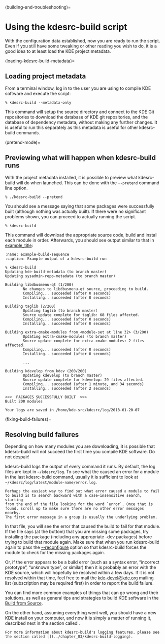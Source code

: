 (building-and-troubleshooting)=
# Using the kdesrc-build script

With the configuration data established, now you are ready to run the
script. Even if you still have some tweaking or other reading you wish
to do, it is a good idea to at least load the KDE project metadata.

(loading-kdesrc-build-metadata)=
## Loading project metadata

From a terminal window, log in to the user you are using to compile KDE
software and execute the script:

```
% kdesrc-build --metadata-only
```

This command will setup the source directory and connect to the KDE Git
repositories to download the database of KDE git repositories, and the
database of dependency metadata, without making any further changes. It
is useful to run this separately as this metadata is useful for other
kdesrc-build commands.

(pretend-mode)=
## Previewing what will happen when kdesrc-build runs

With the project metadata installed, it is possible to preview what
kdesrc-build will do when launched. This can be done with the
`--pretend` command line option.

```
% ./kdesrc-build --pretend
```

You should see a message saying that some packages were successfully
built (although nothing was actually built). If there were no
significant problems shown, you can proceed to actually running the
script.

```
% kdesrc-build
```

This command will download the appropriate source code, build and
install each module in order. Afterwards, you should see output similar
to that in [example_title](#example-build-sequence):

```{code-block}
:name: example-build-sequence
:caption: Example output of a kdesrc-build run

% kdesrc-build
Updating kde-build-metadata (to branch master)
Updating sysadmin-repo-metadata (to branch master)

Building libdbusmenu-qt (1/200)
        No changes to libdbusmenu-qt source, proceeding to build.
        Compiling... succeeded (after 0 seconds)
        Installing.. succeeded (after 0 seconds)

Building taglib (2/200)
        Updating taglib (to branch master)
        Source update complete for taglib: 68 files affected.
        Compiling... succeeded (after 0 seconds)
        Installing.. succeeded (after 0 seconds)

Building extra-cmake-modules from <module-set at line 32> (3/200)
        Updating extra-cmake-modules (to branch master)
        Source update complete for extra-cmake-modules: 2 files affected.
        Compiling... succeeded (after 0 seconds)
        Installing.. succeeded (after 0 seconds)

        ...

Building kdevelop from kdev (200/200)
        Updating kdevelop (to branch master)
        Source update complete for kdevelop: 29 files affected.
        Compiling... succeeded (after 1 minute, and 34 seconds)
        Installing.. succeeded (after 2 seconds)

<<<  PACKAGES SUCCESSFULLY BUILT  >>>
Built 200 modules

Your logs are saved in /home/kde-src/kdesrc/log/2018-01-20-07
```

(fixing-build-failures)=
## Resolving build failures

Depending on how many modules you are downloading, it is possible that
kdesrc-build will not succeed the first time you compile KDE software.
Do not despair!

kdesrc-build logs the output of every command it runs. By default, the
log files are kept in `~/kdesrc/log`. To see what the caused an error
for a module in the last kdesrc-build command, usually it is sufficient
to look at `~/kdesrc/log/latest/module-name/error.log`.

```{tip}
Perhaps the easiest way to find out what error caused a module to fail
to build is to search backward with a case-insensitive search, starting
from the end of the file looking for the word `error`. Once that is
found, scroll up to make sure there are no other error messages nearby.
The first error message in a group is usually the underlying problem.
```

In that file, you will see the error that caused the build to fail for
that module. If the file says (at the bottom) that you are missing some
packages, try installing the package (including any appropriate -dev
packages) before trying to build that module again. Make sure that when
you run kdesrc-build again to pass the
[--reconfigure](#cmdline-reconfigure) option so that kdesrc-build forces
the module to check for the missing packages again.

Or, if the error appears to be a build error (such as a syntax error,
“incorrect prototype”, “unknown type”, or similar) then it is probably
an error with the KDE source, which will hopefully be resolved within a
few days. If it is not resolved within that time, feel free to mail the
<kde-devel@kde.org> mailing list (subscription may be required first) in
order to report the build failure.

You can find more common examples of things that can go wrong and their
solutions, as well as general tips and strategies to build KDE software
in the [Build from
Source](https://community.kde.org/Guidelines_and_HOWTOs/Build_from_source).

On the other hand, assuming everything went well, you should have a new
KDE install on your computer, and now it is simply a matter of running
it, described next in the section called [](#environment).

```{note}
For more information about kdesrc-build's logging features, please see
the section called [](../chapter_03/kdesrc-build-logging).
```
